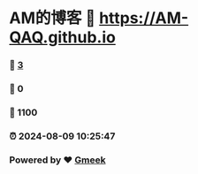 # AM的博客 :link: https://AM-QAQ.github.io 
### :page_facing_up: [3](https://AM-QAQ.github.io/tag.html) 
### :speech_balloon: 0 
### :hibiscus: 1100 
### :alarm_clock: 2024-08-09 10:25:47 
### Powered by :heart: [Gmeek](https://github.com/Meekdai/Gmeek)
